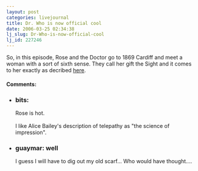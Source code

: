 ```yaml
---
layout: post
categories: livejournal
title: Dr. Who is now official cool
date: 2006-03-25 02:34:38
lj_slug: Dr-Who-is-now-official-cool
lj_id: 227246
---
```

So, in this episode, Rose and the Doctor go to 1869 Cardiff and meet a woman with a sort of sixth sense. They call her gift the Sight and it comes to her exactly as decribed [here](http://www.amazon.com/gp/reader/0345350499/ref=sib_dp_pt/002-9359815-4816839#reader-link).


<div id="comments"><h4>Comments:</h4><div class="lj-comments"><ul>
<li><h3>bits: </h3>
<a id="comment-622"></a>
<p>Rose is hot.<br>
<br>
I like Alice Bailey's description of telepathy as "the science of impression".</p>
</li>
<li class=subject><h3>guaymar: well</h3>
<a id="comment-623"></a>
<p>I guess I will have to dig out my old scarf... Who would have thought....<br></p>
</li>
</ul></div></div>
